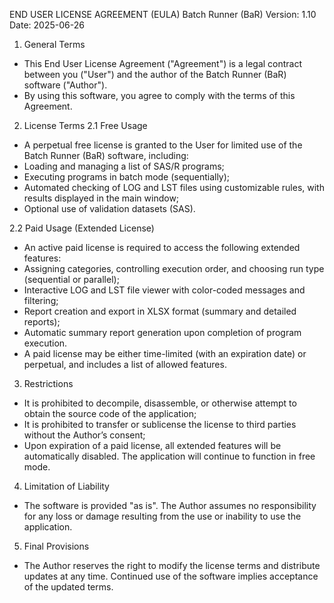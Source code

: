 END USER LICENSE AGREEMENT (EULA)
Batch Runner (BaR)
Version: 1.10
Date: 2025-06-26

1. General Terms
- This End User License Agreement ("Agreement") is a legal contract between you ("User") and the author of the Batch Runner (BaR) software ("Author").
- By using this software, you agree to comply with the terms of this Agreement.

2. License Terms
2.1 Free Usage
- A perpetual free license is granted to the User for limited use of the Batch Runner (BaR) software, including:
- Loading and managing a list of SAS/R programs;
- Executing programs in batch mode (sequentially);
- Automated checking of LOG and LST files using customizable rules, with results displayed in the main window;
- Optional use of validation datasets (SAS).

2.2 Paid Usage (Extended License)
- An active paid license is required to access the following extended features:
- Assigning categories, controlling execution order, and choosing run type (sequential or parallel);
- Interactive LOG and LST file viewer with color-coded messages and filtering;
- Report creation and export in XLSX format (summary and detailed reports);
- Automatic summary report generation upon completion of program execution.
- A paid license may be either time-limited (with an expiration date) or perpetual, and includes a list of allowed features.

3. Restrictions
- It is prohibited to decompile, disassemble, or otherwise attempt to obtain the source code of the application;
- It is prohibited to transfer or sublicense the license to third parties without the Author’s consent;
- Upon expiration of a paid license, all extended features will be automatically disabled. The application will continue to function in free mode.

4. Limitation of Liability
- The software is provided "as is". The Author assumes no responsibility for any loss or damage resulting from the use or inability to use the application.

5. Final Provisions
- The Author reserves the right to modify the license terms and distribute updates at any time. Continued use of the software implies acceptance of the updated terms.

